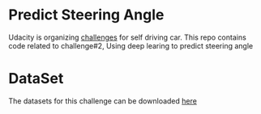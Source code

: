 # Predict Steering Angle
Udacity is organizing [challenges](https://www.udacity.com/self-driving-car) for self driving car. 
This repo contains code related to challenge#2, Using deep learing to predict steering angle

# DataSet
The datasets for this challenge can be downloaded [here](https://github.com/udacity/self-driving-car)
